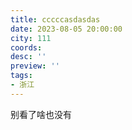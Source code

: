 ```yaml
---
title: cccccasdasdas
date: 2023-08-05 20:00:00
city: 111
coords:
desc: ''
preview: ''
tags:
- 浙江
---
```


别看了啥也没有
